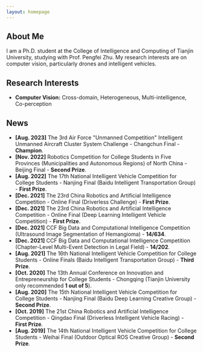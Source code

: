 ```yaml
---
layout: homepage
---
```


## About Me

I am a Ph.D. student at the College of Intelligence and Computing of Tianjin University, studying with Prof. Pengfei Zhu. My research interests are on computer vision, particularly drones and intelligent vehicles.

## Research Interests

- **Computer Vision:** Cross-domain, Heterogeneous, Multi-intelligence, Co-perception

## News

- **[Aug. 2023]** The 3rd Air Force "Unmanned Competition" Intelligent Unmanned Aircraft Cluster System Challenge - Changchun Final - **Champion**.
- **[Nov. 2022]** Robotics Competition for College Students in Five Provinces (Municipalities and Autonomous Regions) of North China - Beijing Final - **Second Prize**.
- **[Aug. 2022]** The 17th National Intelligent Vehicle Competition for College Students - Nanjing Final (Baidu Intelligent Transportation Group) - **First Prize**.
- **[Dec. 2021]** The 23rd China Robotics and Artificial Intelligence Competition - Online Final (Driverless Challenge) - **First Prize**.
- **[Dec. 2021]** The 23rd China Robotics and Artificial Intelligence Competition - Online Final (Deep Learning Intelligent Vehicle Competition) - **First Prize**.
- **[Dec. 2021]** CCF Big Data and Computational Intelligence Competition (Ultrasound Image Segmentation of Hemangioma) - **14/634**.
- **[Dec. 2021]** CCF Big Data and Computational Intelligence Competition (Chapter-Level Multi-Event Detection in Legal Field) - **14/202**.
- **[Aug. 2021]** The 16th National Intelligent Vehicle Competition for College Students - Online Finals (Baidu Intelligent Transportation Group) - **Third Prize**.
- **[Oct. 2020]** The 13th Annual Conference on Innovation and Entrepreneurship for College Students - Chongqing (Tianjin University only recommended **1 out of 5**).
- **[Aug. 2020]** The 15th National Intelligent Vehicle Competition for College Students - Nanjing Final (Baidu Deep Learning Creative Group) - **Second Prize**.
- **[Oct. 2019]** The 21st China Robotics and Artificial Intelligence Competition - Qingdao Final (Driverless Intelligent Vehicle Racing) - **First Prize**.
- **[Aug. 2019]** The 14th National Intelligent Vehicle Competition for College Students - Weihai Final (Outdoor Optical ROS Creative Group) - **Second Prize**.
